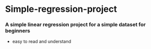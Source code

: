 # Simple-regression-project
### A simple linear regression project for a simple dataset for beginners 
- easy to read and understand
